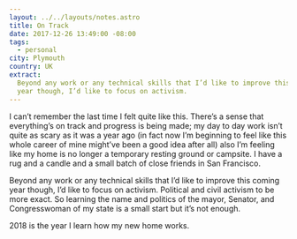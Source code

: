 ```yaml
---
layout: ../../layouts/notes.astro
title: On Track
date: 2017-12-26 13:49:00 -08:00
tags:
  - personal
city: Plymouth
country: UK
extract:
  Beyond any work or any technical skills that I’d like to improve this coming
  year though, I’d like to focus on activism.
---
```


I can’t remember the last time I felt quite like this. There’s a sense that everything’s on track and progress is being made; my day to day work isn’t quite as scary as it was a year ago (in fact now I’m beginning to feel like this whole career of mine might’ve been a good idea after all) also I’m feeling like my home is no longer a temporary resting ground or campsite. I have a rug and a candle and a small batch of close friends in San Francisco.

Beyond any work or any technical skills that I’d like to improve this coming year though, I’d like to focus on activism. Political and civil activism to be more exact. So learning the name and politics of the mayor, Senator, and Congresswoman of my state is a small start but it’s not enough.

2018 is the year I learn how my new home works.
